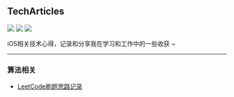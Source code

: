 ## TechArticles
<p>
<img src="https://img.shields.io/badge/platform-iOS-ff69b4.svg">
<img src="https://img.shields.io/badge/language-Swift-orange.svg">
<img src="https://img.shields.io/badge/language-Objective--C-blue.svg">
</p>

iOS相关技术心得，记录和分享我在学习和工作中的一些收获 ~

-----
### 算法相关
- [LeetCode刷题思路记录](https://github.com/Dreamskyqihang/TechArticles/tree/master/LeetCode)


